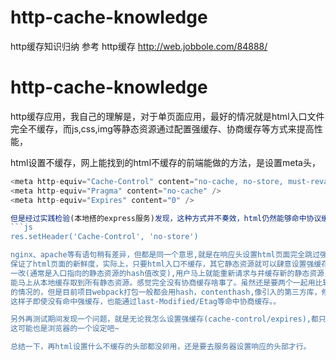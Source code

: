# http-cache-knowledge
http缓存知识归纳
参考 http缓存 http://web.jobbole.com/84888/  

# http-cache-knowledge
http缓存应用，我自己的理解是，对于单页面应用，最好的情况就是html入口文件完全不缓存，而js,css,img等静态资源通过配置强缓存、协商缓存等方式来提高性能，

html设置不缓存，网上能找到的html不缓存的前端能做的方法，是设置meta头，
```js
<meta http-equiv="Cache-Control" content="no-cache, no-store, must-revalidate" />
<meta http-equiv="Pragma" content="no-cache" />
<meta http-equiv="Expires" content="0" />

但是经过实践检验(本地搭的express服务)发现，这种方式并不奏效，html仍然能够命中协议缓存(eTag)，返回304，实际奏效的方式是在express配置
```js
res.setHeader('Cache-Control', 'no-store')

nginx、apache等有语句稍有差异，但都是同一个意思,就是在响应头设置html页面完全跳过强缓存跟协商缓存，每次都重新发送一次请求，  
保证了html页面的新鲜度，实际上，只要html入口不缓存，其它静态资源就可以肆意设置强缓存了，设置个十年都没有问题，因为只要入口  
一改(通常是入口指向的静态资源的hash值改变),用户马上就能重新请求与并缓存新的静态资源，再入口不变的情况下，用户下次进入页面都  
能马上从本地缓存取到所有静态资源。感觉完全没有协商缓存啥事了。虽然还是要两个一起用比较好，感觉协商缓存是针对那些资源名字不变  
的情况的，但是目前项目webpack打包一般都会用hash，contenthash,像引入的第三方库，修改频率很低，那文件的hash也没有必要改变，  
这样子即使没有命中强缓存，也能通过last-Modified/Etag等命中协商缓存。。

另外再测试期间发现一个问题，就是无论我怎么设置强缓存(cache-control/expires),都只会命中css,js等静态资源，而html文件都不能命中，都是返回304。。。。
这可能也是浏览器的一个设定吧~

总结一下，再html设置什么不缓存的头部都没卵用，还是要去服务器设置响应的头部才行。
